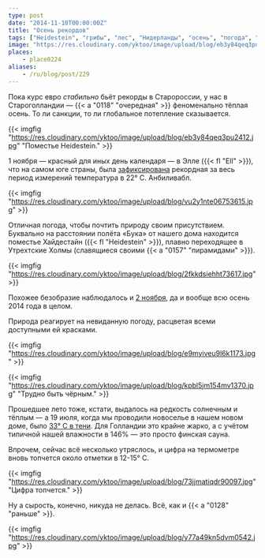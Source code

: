 ```yaml
---
type: post
date: "2014-11-10T00:00:00Z"
title: "Осень рекордов"
tags: ["Heidestein", "грибы", "лес", "Нидерланды", "осень", "погода", "природа", "рекорд"]
image: "https://res.cloudinary.com/yktoo/image/upload/blog/eb3y84qeq3pu2412.jpg"
places:
    - place0224
aliases:
    - /ru/blog/post/229
---
```


Пока курс евро *стабильно* бьёт рекорды в Старороссии, у нас в Староголландии — {{< a "0118" "очередная" >}} феноменально тёплая осень. То ли санкции, то ли глобальное потепление сказывается.

{{< imgfig "https://res.cloudinary.com/yktoo/image/upload/blog/eb3y84qeq3pu2412.jpg" "Поместье Heidestein." >}}

<!--more-->

1 ноября — красный для иных день календаря — в Элле ({{< fl "Ell" >}}), что на самом юге страны, была [зафиксирована](http://weerstatistieken.nl/ell/2014/november) рекордная за весь период измерений температура в 22° C. Анбиливабл.

{{< imgfig "https://res.cloudinary.com/yktoo/image/upload/blog/vu2y1nte06753615.jpg" >}}

Отличная погода, чтобы почтить природу своим присутствием. Буквально на расстоянии полёта «Бука» от нашего дома находится поместье Хайдестайн ({{< fl "Heidestein" >}}), плавно переходящее в Утрехтские Холмы (славящиеся своими {{< a "0157" "пирамидами" >}}).

{{< imgfig "https://res.cloudinary.com/yktoo/image/upload/blog/2fkkdsiehht73617.jpg" >}}

Похожее безобразие наблюдалось и [2 ноября](http://www.nieuws.nl/algemeen/20141102/Warmste-2-november-ooit), да и вообще всю осень 2014 года в целом.

Природа реагирует на невиданную погоду, расцветая всеми доступными ей красками.

{{< imgfig "https://res.cloudinary.com/yktoo/image/upload/blog/e9myiveu9l6k1173.jpg" >}}

{{< imgfig "https://res.cloudinary.com/yktoo/image/upload/blog/kpbl5jm154mv1370.jpg" "Трудно быть чёрным." >}}

Прошедшее лето тоже, кстати, выдалось на редкость солнечным и тёплым — а 19 июля, когда мы проводили новоселье в нашем новом доме, было [33° C в тени](http://weerstatistieken.nl/de-bilt/2014/juli). Для Голландии это крайне жарко, а с учётом типичной нашей влажности в 146% — это просто финская сауна.

Впрочем, сейчас всё несколько утряслось, и цифра на термометре вновь топчется около отметки в 12-15° C.

{{< imgfig "https://res.cloudinary.com/yktoo/image/upload/blog/73jjmatiqdr90097.jpg" "Цифра топчется." >}}

Ну а сырость, конечно, никуда не делась. Всё, как и {{< a "0128" "раньше" >}}.

{{< imgfig "https://res.cloudinary.com/yktoo/image/upload/blog/y77a49kn5dvm0542.jpg" >}}
